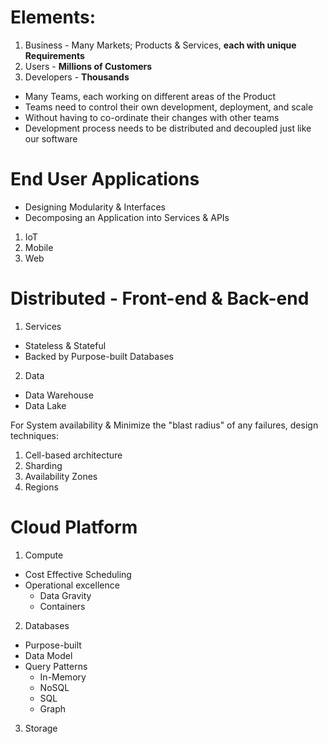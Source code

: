 # Elements:
1. Business - Many Markets; Products & Services, **each with unique Requirements**
2. Users - **Millions of Customers**
3. Developers - **Thousands**

* Many Teams, each working on different areas of the Product
* Teams need to control their own development, deployment, and scale
* Without having to co-ordinate their changes with other teams
* Development process needs to be distributed and decoupled just like our software

# End User Applications
* Designing Modularity & Interfaces
* Decomposing an Application into Services & APIs

1. IoT
2. Mobile
3. Web

# Distributed - Front-end & Back-end
1. Services
* Stateless & Stateful
* Backed by Purpose-built Databases
2. Data
* Data Warehouse
* Data Lake

For System availability & Minimize the "blast radius" of any failures, design techniques:
1. Cell-based architecture
2. Sharding
3. Availability Zones
4. Regions

# Cloud Platform
1. Compute
* Cost Effective Scheduling
* Operational excellence
   * Data Gravity
   * Containers
2. Databases
* Purpose-built
* Data Model
* Query Patterns
   * In-Memory
   * NoSQL
   * SQL
   * Graph
3. Storage
